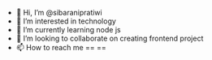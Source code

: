 - 👋 Hi, I’m @sibaranipratiwi
- 👀 I’m interested in technology
- 🌱 I’m currently learning node js
- 💞️ I’m looking to collaborate on creating frontend project
- 📫 How to reach me == ==

<!---
sibaranipratiwi/sibaranipratiwi is a ✨ special ✨ repository because its `README.md` (this file) appears on your GitHub profile.
You can click the Preview link to take a look at your changes.
--->
